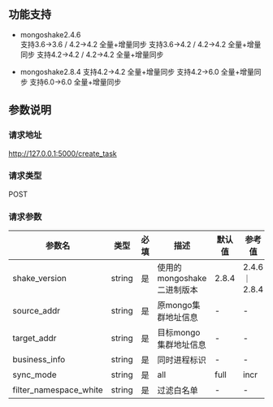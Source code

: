 功能支持
-------
- mongoshake2.4.6  
支持3.6->3.6 / 4.2->4.2 全量+增量同步
支持3.6->4.2 / 4.2->4.2 全量+增量同步
支持4.2->4.2 / 4.2->4.2 全量+增量同步

 
- mongoshake2.8.4
支持4.2->4.2 全量+增量同步
支持4.2->6.0 全量+增量同步 
支持6.0->6.0 全量+增量同步 

参数说明
-------
### 请求地址
http://127.0.0.1:5000/create_task

### 请求类型
POST

### 请求参数
| 参数名      | 类型     | 必填 | 描述                 | 默认值   | 参考值         |
| ----------- |--------| --- |--------------------|-------|-------------|
| shake_version     | string |  是  | 使用的mongoshake二进制版本 | 2.8.4 | 2.4.6｜2.8.4 |
| source_addr | string |  是  | 原mongo集群地址信息       | -     | -           |
| target_addr       | string |  是  | 目标mongo集群地址信息      | -     | -           |
| business_info       | string |  是  | 同时进程标识             | -     | -           |
| sync_mode       | string |  是  | all                | full| incr        | -     | -          |
| filter_namespace_white       | string |  是  | 过滤白名单              | -     | -           |


